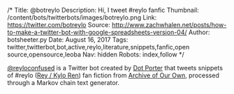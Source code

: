 /*
Title: @botreylo
Description: Hi, I tweet #reylo fanfic
Thumbnail: /content/bots/twitterbots/images/botreylo.png
Link: https://twitter.com/botreylo
Source: http://www.zachwhalen.net/posts/how-to-make-a-twitter-bot-with-google-spreadsheets-version-04/
Author: botsheeter.py
Date: August 16, 2017
Tags: twitter,twitterbot,bot,active,reylo,literature,snippets,fanfic,open source,opensource,leoba
Nav: hidden
Robots: index,follow
*/

[@reyloconfused](https://twitter.com/reyloconfused) is a Twitter bot created by [Dot Porter](https://twitter.com/leoba) that tweets snippets of #reylo ([Rey / Kylo Ren](https://en.wikipedia.org/wiki/Star_Wars)) fan fiction from [Archive of Our Own](http://archiveofourown.org/works/search?utf8=%E2%9C%93&work_search%5Bquery%5D=reylo), processed through a Markov chain text generator.
